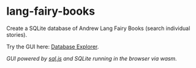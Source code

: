 # lang-fairy-books

Create a SQLite database of Andrew Lang Fairy Books (search individual stories).

Try the GUI here: [Database Explorer](./site/gui.html).

*GUI powered by [sql.js](https://github.com/sql-js/sql.js) and SQLite running in the browser via wasm.*
